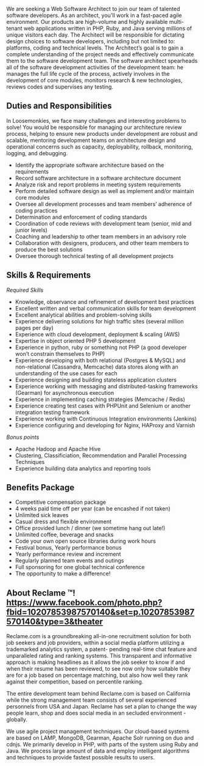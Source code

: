 We are seeking a Web Software Architect to join our team of talented software developers. As an architect, you'll work in a fast-paced agile environment.  Our products are high-volume and highly available multi-tenant web applications written in PHP, Ruby, and Java serving millions of unique visitors each day. The Architect will be responsible for dictating design choices to software developers, including but not limited to: platforms, coding and technical levels. The Architect’s goal is to gain a complete understanding of the project needs and effectively communicate them to the software development team. The software architect spearheads all of the software development activities of the development team: he manages the full life cycle of the process, actively involves in the development of core modules, monitors research & new technologies, reviews codes and supervises any testing. 

Duties and Responsibilities
---------------------------

In Loosemonkies, we face many challenges and interesting problems to solve! You would be responsible for managing our architecture review process, helping to ensure new products under development are robust and scalable, mentoring development teams on architecture design and operational concerns such as capacity, deployability, rollback, monitoring, logging, and debugging.

- Identify the appropriate software architecture based on the requirements
- Record software architecture in a software architecture document
- Analyze risk and report problems in meeting system requirements
- Perform detailed software design as well as implement and/or maintain core modules
- Oversee all development processes and team members’ adherence of coding practices 
- Determination and enforcement of coding standards
- Coordination of code reviews with development team (senior, mid and junior levels)
- Coaching and leadership to other team members in an advisory role
- Collaboration with designers, producers, and other team members to produce the best solutions
- Oversee thorough technical testing of all development projects

Skills & Requirements
---------------------

*Required Skills*

- Knowledge, observance and refinement of development best practices
- Excellent written and verbal communication skills for team development
- Excellent analytical abilities and problem-solving skills
- Experience delivering solutions for high traffic sites (several million pages per day)
- Experience with cloud development, deployment & scaling (AWS)
- Expertise in object oriented PHP 5 development
- Experience in python, ruby or something not PHP (a good developer won’t constrain themselves to PHP)
- Experience developing with both relational (Postgres & MySQL) and non-relational (Cassandra, Memcache) data stores along with an understanding of the use cases for each
- Experience designing and building stateless application clusters 
- Experience working with messaging and distributed-tasking frameworks (Gearman) for asynchronous execution
- Experience in implementing caching strategies (Memcache / Redis)
- Experience creating test cases with PHPUnit and Selenium or another integration testing framework
- Experience working with Continuous Integration environments (Jenkins)
- Experience configuring and developing for Nginx, HAProxy and Varnish

*Bonus points*

- Apache Hadoop and Apache Hive
- Clustering, Classificiation, Recommendation and Parallel Processing Techniques
- Experience building data analytics and reporting tools

Benefits Package
----------------

- Competitive compensation package
- 4 weeks paid time off per year (can be encashed if not taken)
- Unlimited sick leaves
- Casual dress and flexible environment
- Office provided lunch / dinner (we sometime hang out late!)
- Unlimited coffee, beverage and snacks
- Code your own open source libraries during work hours
- Festival bonus, Yearly performance bonus
- Yearly performance review and increment 
- Regularly planned team events and outings
- Full sponsoring for one global technical conference
- The opportunity to make a difference!

About Reclame ™!
https://www.facebook.com/photo.php?fbid=10207853987570140&set=p.10207853987570140&type=3&theater
-------------------

Reclame.com is a groundbreaking all-in-one recruitment solution for both job seekers and job providers, within a social media platform utilizing a trademarked analytics system, a patent- pending real-time chat feature and unparalleled rating and ranking systems. This transparent and informative approach is making headlines as it allows the job seeker to know if and when their resume has been reviewed, to see now only how suitable they are for a job based on percentage matching, but also how well they rank against their competition, based on percentile ranking.

The entire development team behind Reclame.com is based on California while the strong management team consists of several experienced personnels from USA and Japan.  Reclame has set a plan to change the way people learn, shop and does social media in an secluded environment - globally. 

We use agile project management techniques. Our cloud-based systems are based on LAMP, MongoDB, Gearman, Apache Solr running on duo and cdnjs. We primarily develop in PHP, with parts of the system using Ruby and Java. We process large amount of data and employ intelligent algorithms and techniques to provide fastest possible results to users. 